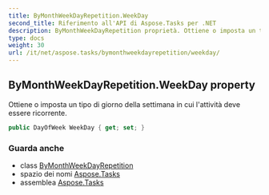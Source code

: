 ```yaml
---
title: ByMonthWeekDayRepetition.WeekDay
second_title: Riferimento all'API di Aspose.Tasks per .NET
description: ByMonthWeekDayRepetition proprietà. Ottiene o imposta un tipo di giorno della settimana in cui lattività deve essere ricorrente.
type: docs
weight: 30
url: /it/net/aspose.tasks/bymonthweekdayrepetition/weekday/
---
```

## ByMonthWeekDayRepetition.WeekDay property

Ottiene o imposta un tipo di giorno della settimana in cui l'attività deve essere ricorrente.

```csharp
public DayOfWeek WeekDay { get; set; }
```

### Guarda anche

* class [ByMonthWeekDayRepetition](../)
* spazio dei nomi [Aspose.Tasks](../../bymonthweekdayrepetition/)
* assemblea [Aspose.Tasks](../../../)


